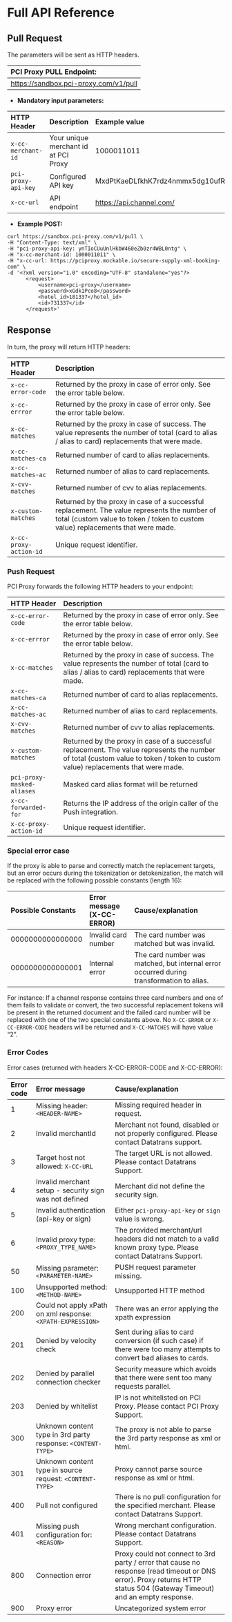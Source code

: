# Full API Reference

## Pull Request

The parameters will be sent as HTTP headers.

| **PCI Proxy PULL Endpoint:** |
| :--- |
| https://sandbox.pci-proxy.com/v1/pull |

* **Mandatory input parameters:**

| HTTP Header                      | Description | Example value |
| :--- | :--- | :--- |
| `x-cc-merchant-id` | Your unique merchant id at PCI Proxy  | 1000011011 |
| `pci-proxy-api-key` | Configured API key | MxdPtKaeDLfkhK7rdz4nmmx5dg10ufRR |
| `x-cc-url` | API endpoint | https://api.channel.com/ |

* **Example POST:**

```markup
curl https://sandbox.pci-proxy.com/v1/pull \
-H "Content-Type: text/xml" \
-H "pci-proxy-api-key: ynTIoCUuUnlHkbW460eZb0zr4WBL0ntg" \
-H "x-cc-merchant-id: 1000011011" \
-H "x-cc-url: https://pciproxy.mockable.io/secure-supply-xml-booking-com" \
-d '<?xml version="1.0" encoding="UTF-8" standalone="yes"?>
      <request>
          <username>pci-proxy</username>
          <password>xGdk1Pco8</password>
          <hotel_id>181337</hotel_id>
          <id>731337</id>
      </request>'
```

## Response

In turn, the proxy will return HTTP headers:

| HTTP Header                                                 | Description |
| :--- | :--- |
| `x-cc-error-code` | Returned by the proxy in case of error only. See the error table below. |
| `x-cc-errror` | Returned by the proxy in case of error only. See the error table below. |
| `x-cc-matches` | Returned by the proxy in case of success. The value represents the number of total \(card to alias / alias to card\) replacements that were made. |
| `x-cc-matches-ca` | Returned number of card to alias replacements. |
| `x-cc-matches-ac` | Returned number of alias to card replacements. |
| `x-cvv-matches` | Returned number of cvv to alias replacements.  |
| `x-custom-matches` | Returned by the proxy in case of a successful replacement. The value represents the number of total \(custom value to token / token to custom value\) replacements that were made.  |
| `x-cc-proxy-action-id` | Unique request identifier. |

### Push Request

PCI Proxy forwards the following HTTP headers to your endpoint: 

| HTTP Header                                                  | Description |
| :--- | :--- |
| `x-cc-error-code` | Returned by the proxy in case of error only. See the error table below. |
| `x-cc-errror` | Returned by the proxy in case of error only. See the error table below. |
| `x-cc-matches` | Returned by the proxy in case of success. The value represents the number of total \(card to alias / alias to card\) replacements that were made. |
| `x-cc-matches-ca` | Returned number of card to alias replacements. |
| `x-cc-matches-ac` | Returned number of alias to card replacements. |
| `x-cvv-matches` | Returned number of cvv to alias replacements.  |
| `x-custom-matches` | Returned by the proxy in case of a successful replacement. The value represents the number of total \(custom value to token / token to custom value\) replacements that were made.  |
| `pci-proxy-masked-aliases` | Masked card alias format will be returned |
| `x-cc-forwarded-for` | Returns the IP address of the origin caller of the Push integration.  |
| `x-cc-proxy-action-id` | Unique request identifier. |

### Special error case

If the proxy is able to parse and correctly match the replacement targets, but an error occurs during the tokenization or detokenization, the match will be replaced with the following possible constants \(length 16\):

| Possible Constants | Error message      \(X-CC-ERROR\) | Cause/explanation |
| :--- | :--- | :--- |
| 0000000000000000 | Invalid card number | The card number was matched but was invalid. |
| 0000000000000001 | Internal error | The card number was matched, but internal error occurred during transformation to alias. |

For instance: If a channel response contains three card numbers and one of them fails to validate or convert, the two successful replacement tokens will be present in the returned document and the failed card number will be replaced with one of the two special constants above. No `X-CC-ERROR` or `X-CC-ERROR-CODE` headers will be returned and `X-CC-MATCHES` will have value “2”.

### Error Codes

Error cases \(returned with headers X-CC-ERROR-CODE and X-CC-ERROR\):

| Error code | Error message | Cause/explanation |
| :--- | :--- | :--- |
| 1 | Missing header: `<HEADER-NAME>` | Missing required header in request. |
| 2 | Invalid merchantId | Merchant not found, disabled or not properly configured. Please contact Datatrans support. |
| 3 | Target host not allowed: `X-CC-URL` | The target URL is not allowed. Please contact Datatrans Support. |
| 4 | Invalid merchant setup - security sign was not defined | Merchant did not define the security sign. |
| 5 | Invalid authentication \(api-key or sign\) | Either `pci-proxy-api-key` or `sign` value is wrong.  |
| 6 | Invalid proxy type: `<PROXY_TYPE_NAME>` | The provided merchant/url headers did not match to a valid known proxy type. Please contact Datatrans Support. |
| 50 | Missing parameter: `<PARAMETER-NAME>` | PUSH request parameter missing. |
| 100 | Unsupported method: `<METHOD-NAME>` | Unsupported HTTP method |
| 200 | Could not apply xPath on xml response: `<XPATH-EXPRESSION>` | There was an error applying the xpath expression |
| 201 | Denied by velocity check | Sent during alias to card conversion \(if such case\) if there were too many attempts to convert bad aliases to cards. |
| 202 | Denied by parallel connection checker | Security measure which avoids that there were sent too many requests parallel. |
| 203 | Denied by whitelist | IP is not whitelisted on PCI Proxy. Please contact PCI Proxy Support. |
| 300 | Unknown content type in 3rd party response: `<CONTENT-TYPE>` | The proxy is not able to parse the 3rd party response as xml or html. |
| 301 | Unknown content type in source request: `<CONTENT-TYPE>` | Proxy cannot parse source response as xml or html. |
| 400 | Pull not configured | There is no pull configuration for the specified merchant. Please contact Datatrans Support. |
| 401 | Missing push configuration for: `<REASON>` | Wrong merchant configuration. Please contact Datatrans Support. |
| 800 | Connection error | Proxy could not connect to 3rd party / error that cause no response \(read timeout or DNS error\). Proxy returns HTTP status 504 \(Gateway Timeout\) and an empty response. |
| 900 | Proxy error | Uncategorized system error |

